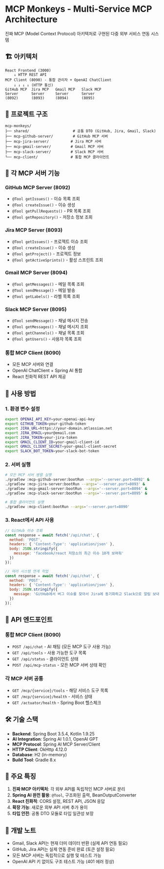 # MCP Monkeys - Multi-Service MCP Architecture

진짜 MCP (Model Context Protocol) 아키텍처로 구현된 다중 외부 서비스 연동 시스템

## 🏗️ 아키텍처

```
React Frontend (3000)
    ↓ HTTP REST API
MCP Client (8090) - 통합 관리자 + OpenAI ChatClient
    ↓ ↓ ↓ ↓ (HTTP 통신)
GitHub MCP  Jira MCP   Gmail MCP   Slack MCP  
Server      Server     Server      Server
(8092)      (8093)     (8094)      (8095)
```

## 📁 프로젝트 구조

```
mcp-monkeys/
├── shared/                    # 공통 DTO (GitHub, Jira, Gmail, Slack)
├── mcp-github-server/         # GitHub MCP 서버 
├── mcp-jira-server/          # Jira MCP 서버
├── mcp-gmail-server/         # Gmail MCP 서버  
├── mcp-slack-server/         # Slack MCP 서버
└── mcp-client/               # 통합 MCP 클라이언트
```

## 🔧 각 MCP 서버 기능

### GitHub MCP Server (8092)
- `@Tool getIssues()` - 이슈 목록 조회
- `@Tool createIssue()` - 이슈 생성
- `@Tool getPullRequests()` - PR 목록 조회
- `@Tool getRepository()` - 저장소 정보 조회

### Jira MCP Server (8093)
- `@Tool getIssues()` - 프로젝트 이슈 조회
- `@Tool createIssue()` - 이슈 생성
- `@Tool getProject()` - 프로젝트 정보
- `@Tool getActiveSprints()` - 활성 스프린트 조회

### Gmail MCP Server (8094)
- `@Tool getMessages()` - 메일 목록 조회
- `@Tool sendMessage()` - 메일 발송
- `@Tool getLabels()` - 라벨 목록 조회

### Slack MCP Server (8095)
- `@Tool sendMessage()` - 채널 메시지 전송
- `@Tool getMessages()` - 채널 메시지 조회
- `@Tool getChannels()` - 채널 목록 조회
- `@Tool getUsers()` - 사용자 목록 조회

### 통합 MCP Client (8090)
- 모든 MCP 서버와 연결
- OpenAI ChatClient + Spring AI 통합
- React 친화적 REST API 제공

## 🚀 사용 방법

### 1. 환경 변수 설정

```bash
export OPENAI_API_KEY=your-openai-api-key
export GITHUB_TOKEN=your-github-token
export JIRA_URL=https://your-domain.atlassian.net
export JIRA_EMAIL=your@email.com
export JIRA_TOKEN=your-jira-token
export GMAIL_CLIENT_ID=your-gmail-client-id
export GMAIL_CLIENT_SECRET=your-gmail-client-secret
export SLACK_BOT_TOKEN=your-slack-bot-token
```

### 2. 서버 실행

```bash
# 모든 MCP 서버 병렬 실행
./gradlew :mcp-github-server:bootRun --args='--server.port=8092' &
./gradlew :mcp-jira-server:bootRun --args='--server.port=8093' &  
./gradlew :mcp-gmail-server:bootRun --args='--server.port=8094' &
./gradlew :mcp-slack-server:bootRun --args='--server.port=8095' &

# 통합 클라이언트 실행
./gradlew :mcp-client:bootRun --args='--server.port=8090'
```

### 3. React에서 API 사용

```javascript
// GitHub 이슈 조회
const response = await fetch('/api/chat', {
  method: 'POST',
  headers: { 'Content-Type': 'application/json' },
  body: JSON.stringify({
    message: 'facebook/react 저장소의 최근 이슈 10개 보여줘'
  })
});

// 여러 시스템 연계 작업
const response = await fetch('/api/chat', {
  method: 'POST', 
  headers: { 'Content-Type': 'application/json' },
  body: JSON.stringify({
    message: 'GitHub에서 버그 이슈를 찾아서 Jira에 동기화하고 Slack으로 알림 보내줘'
  })
});
```

## 📡 API 엔드포인트

### 통합 MCP Client (8090)
- `POST /api/chat` - AI 채팅 (모든 MCP 도구 사용 가능)
- `GET /api/tools` - 사용 가능한 도구 목록
- `GET /api/status` - 클라이언트 상태
- `POST /api/mcp-status` - 모든 MCP 서버 상태 확인

### 각 MCP 서버 공통
- `GET /mcp/{service}/tools` - 해당 서비스 도구 목록
- `GET /mcp/{service}/health` - 서비스 상태
- `GET /actuator/health` - Spring Boot 헬스체크

## 🛠️ 기술 스택

- **Backend**: Spring Boot 3.5.4, Kotlin 1.9.25
- **AI Integration**: Spring AI 1.0.1, OpenAI GPT
- **MCP Protocol**: Spring AI MCP Server/Client
- **HTTP Client**: OkHttp 4.12.0  
- **Database**: H2 (in-memory)
- **Build Tool**: Gradle 8.x

## 🎯 주요 특징

1. **진짜 MCP 아키텍처**: 각 외부 API를 독립적인 MCP 서버로 분리
2. **Spring AI 완전 활용**: `@Tool`, 구조화된 출력, BeanOutputConverter
3. **React 친화적**: CORS 설정, REST API, JSON 응답
4. **확장 가능**: 새로운 외부 API 서버 추가 용이
5. **타입 안전**: 공통 DTO 모듈로 타입 일관성 보장

## 🔧 개발 노트

- Gmail, Slack API는 현재 더미 데이터 반환 (실제 API 연동 필요)
- GitHub, Jira API는 실제 연동 준비 완료 (토큰 설정 필요)
- 모든 MCP 서버는 독립적으로 실행 및 테스트 가능
- OpenAI API 키 없이도 구조 테스트 가능 (401 에러 정상)
